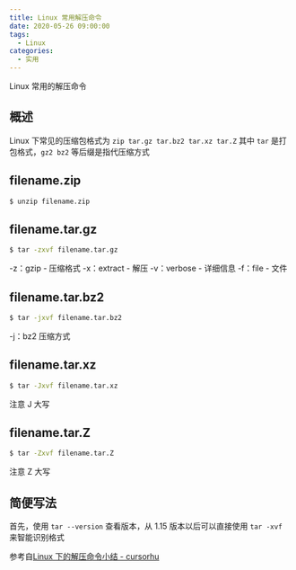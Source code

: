 ```yaml
---
title: Linux 常用解压命令
date: 2020-05-26 09:00:00
tags:
  - Linux
categories:
  - 实用
---
```


Linux 常用的解压命令

<!-- more -->

## 概述

Linux 下常见的压缩包格式为 `zip tar.gz tar.bz2 tar.xz tar.Z`
其中 `tar` 是打包格式，`gz2 bz2` 等后缀是指代压缩方式

## filename.zip

```bash
$ unzip filename.zip
```

## filename.tar.gz

```bash
$ tar -zxvf filename.tar.gz
```

-z：gzip - 压缩格式
-x：extract - 解压
-v：verbose - 详细信息
-f：file - 文件

## filename.tar.bz2

```bash
$ tar -jxvf filename.tar.bz2
```

-j：bz2 压缩方式

## filename.tar.xz

```bash
$ tar -Jxvf filename.tar.xz
```

注意 J 大写

## filename.tar.Z

```bash
$ tar -Zxvf filename.tar.Z
```

注意 Z 大写

## 简便写法

首先，使用 `tar --version` 查看版本，从 1.15 版本以后可以直接使用 `tar -xvf` 来智能识别格式

参考自[Linux 下的解压命令小结 - cursorhu](https://www.cnblogs.com/cursorhu/p/5891699.html)
